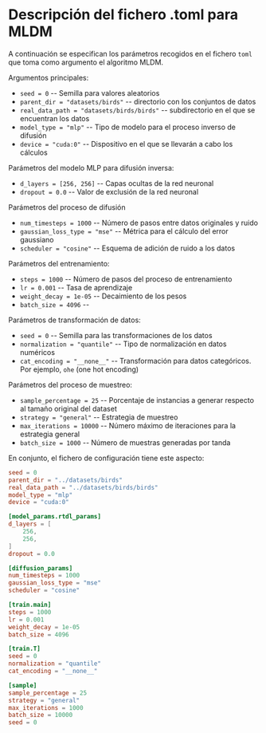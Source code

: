 # Descripción del fichero .toml para MLDM
A continuación se especifican los parámetros recogidos en el fichero `toml` que toma como argumento el algoritmo MLDM.

Argumentos principales:
- `seed = 0` -- Semilla para valores aleatorios
- `parent_dir = "datasets/birds"` -- directorio con los conjuntos de datos
- `real_data_path = "datasets/birds/birds"` -- subdirectorio en el que se encuentran los datos
- `model_type = "mlp"` -- Tipo de modelo para el proceso inverso de difusión
- `device = "cuda:0"` -- Dispositivo en el que se llevarán a cabo los cálculos

Parámetros del modelo MLP para difusión inversa:
- `d_layers = [256, 256]` -- Capas ocultas de la red neuronal
- `dropout = 0.0` -- Valor de exclusión de la red neuronal

Parámetros del proceso de difusión
- `num_timesteps = 1000` -- Número de pasos entre datos originales y ruido
- `gaussian_loss_type = "mse"` -- Métrica para el cálculo del error gaussiano
- `scheduler = "cosine"` -- Esquema de adición de ruido a los datos

Parámetros del entrenamiento:
- `steps = 1000` -- Número de pasos del proceso de entrenamiento
- `lr = 0.001` -- Tasa de aprendizaje
- `weight_decay = 1e-05` -- Decaimiento de los pesos
- `batch_size = 4096` -- 

Parámetros de transformación de datos:
- `seed = 0` -- Semilla para las transformaciones de los datos
- `normalization = "quantile"` -- Tipo de normalización en datos numéricos
- `cat_encoding = "__none__"` -- Transformación para datos categóricos. Por ejemplo, `ohe` (one hot encoding)

Parámetros del proceso de muestreo:
- `sample_percentage = 25` -- Porcentaje de instancias a generar respecto al tamaño original del dataset
- `strategy = "general"` -- Estrategia de muestreo
- `max_iterations = 10000` -- Número máximo de iteraciones para la estrategia general
- `batch_size = 1000` -- Número de muestras generadas por tanda

En conjunto, el fichero de configuración tiene este aspecto:

```toml
seed = 0
parent_dir = "../datasets/birds"
real_data_path = "../datasets/birds/birds"
model_type = "mlp"
device = "cuda:0"

[model_params.rtdl_params]
d_layers = [
    256,
    256,
]
dropout = 0.0

[diffusion_params]
num_timesteps = 1000
gaussian_loss_type = "mse"
scheduler = "cosine"

[train.main]
steps = 1000
lr = 0.001
weight_decay = 1e-05
batch_size = 4096

[train.T]
seed = 0
normalization = "quantile"
cat_encoding = "__none__"

[sample]
sample_percentage = 25
strategy = "general"
max_iterations = 1000
batch_size = 10000
seed = 0
```